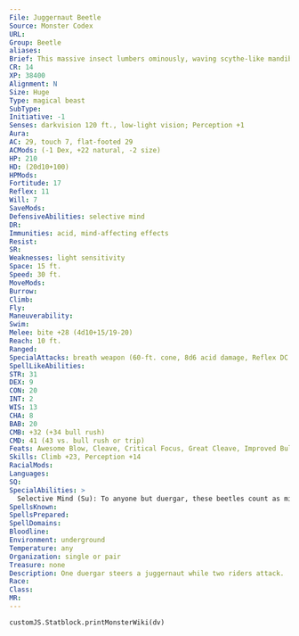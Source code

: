 ```yaml
---
File: Juggernaut Beetle
Source: Monster Codex
URL: 
Group: Beetle
aliases: 
Brief: This massive insect lumbers ominously, waving scythe-like mandibles that reek of acid.
CR: 14
XP: 38400
Alignment: N
Size: Huge
Type: magical beast
SubType: 
Initiative: -1
Senses: darkvision 120 ft., low-light vision; Perception +1
Aura: 
AC: 29, touch 7, flat-footed 29
ACMods: (-1 Dex, +22 natural, -2 size)
HP: 210
HD: (20d10+100)
HPMods: 
Fortitude: 17
Reflex: 11
Will: 7
SaveMods: 
DefensiveAbilities: selective mind
DR: 
Immunities: acid, mind-affecting effects
Resist: 
SR: 
Weaknesses: light sensitivity
Space: 15 ft.
Speed: 30 ft.
MoveMods: 
Burrow: 
Climb: 
Fly: 
Maneuverability: 
Swim: 
Melee: bite +28 (4d10+15/19-20)
Reach: 10 ft.
Ranged: 
SpecialAttacks: breath weapon (60-ft. cone, 8d6 acid damage, Reflex DC 25 half, usable once every 1d4 rounds), trample (2d8+15, DC 30)
SpellLikeAbilities: 
STR: 31
DEX: 9
CON: 20
INT: 2
WIS: 13
CHA: 8
BAB: 20
CMB: +32 (+34 bull rush)
CMD: 41 (43 vs. bull rush or trip)
Feats: Awesome Blow, Cleave, Critical Focus, Great Cleave, Improved Bull Rush, Improved Critical (bite), Improved Vital Strike, Power Attack, Stunning Critical, Vital Strike
Skills: Climb +23, Perception +14
RacialMods: 
Languages: 
SQ: 
SpecialAbilities: >
  Selective Mind (Su): To anyone but duergar, these beetles count as mindless. Duergar can affect them with mind-affecting effects, and train and control them as if the beetles were animals.
SpellsKnown: 
SpellsPrepared: 
SpellDomains: 
Bloodline: 
Environment: underground
Temperature: any
Organization: single or pair
Treasure: none
Description: One duergar steers a juggernaut while two riders attack.
Race: 
Class: 
MR: 
---
```

```dataviewjs
customJS.Statblock.printMonsterWiki(dv)
```
